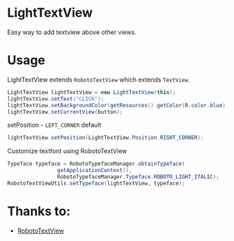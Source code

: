 # LightTextView

Easy way to add textview above other views.

# Usage

LightTextView extends `RobotoTextView` which extends `TextView`.

``` java
LightTextView lightTextView = new LightTextView(this);
lightTextView.setText("CLICK");
lightTextView.setBackgroundColor(getResources().getColor(R.color.blue));
lightTextView.setCurrentView(button);
```
setPosition - `LEFT_CORNER` default

``` java
lightTextView.setPosition(LightTextView.Position.RIGHT_CORNER);
```
Customize textfont using RobotoTextView

``` java
Typeface typeface = RobotoTypefaceManager.obtainTypeface(
                getApplicationContext(),
                RobotoTypefaceManager.Typeface.ROBOTO_LIGHT_ITALIC);
RobotoTextViewUtils.setTypeface(lightTextView, typeface);
```

# Thanks to:

+ [RobotoTextView](https://github.com/johnkil/Android-RobotoTextView) 
